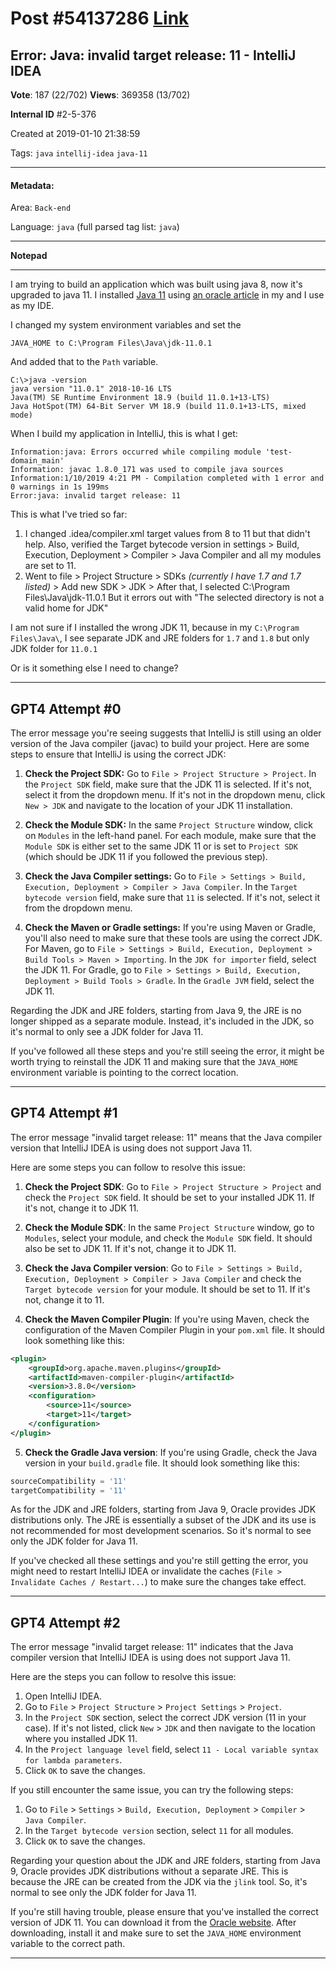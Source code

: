 
# Post \#54137286 [Link](https://stackoverflow.com/questions/54137286/)

## Error: Java: invalid target release: 11 - IntelliJ IDEA

**Vote**: 187 (22/702) **Views**: 369358 (13/702) 

**Internal ID** \#2-5-376

Created at 2019-01-10 21:38:59

Tags: `java` `intellij-idea` `java-11`

----------

#### Metadata:

Area: `Back-end`

Language: `java` (full parsed tag list: `java`)

----------

**Notepad**


----------

I am trying to build an application which was built using java 8, now it's upgraded to java 11. I installed [Java 11](https://www.oracle.com/technetwork/java/javase/downloads/index.html) using [an oracle article](https://docs.oracle.com/en/java/javase/11/install/installation-jdk-microsoft-windows-platforms.html#GUID-A7E27B90-A28D-4237-9383-A58B416071CA) in my  and I use  as my IDE.

I changed my system environment variables and set the 

```
JAVA_HOME to C:\Program Files\Java\jdk-11.0.1
```


And added that to the `Path` variable.

```
C:\>java -version
java version "11.0.1" 2018-10-16 LTS
Java(TM) SE Runtime Environment 18.9 (build 11.0.1+13-LTS)
Java HotSpot(TM) 64-Bit Server VM 18.9 (build 11.0.1+13-LTS, mixed mode)
```


When I build my application in IntelliJ, this is what I get:

```
Information:java: Errors occurred while compiling module 'test-domain_main'
Information: javac 1.8.0_171 was used to compile java sources
Information:1/10/2019 4:21 PM - Compilation completed with 1 error and 0 warnings in 1s 199ms
Error:java: invalid target release: 11
```


This is what I've tried so far:


1. I changed .idea/compiler.xml target values from 8 to 11 but that didn't help. Also, verified the Target bytecode version in settings > Build, Execution, Deployment > Compiler > Java Compiler and all my modules are set to 11.
2. Went to file > Project Structure > SDKs *(currently I have 1.7 and 1.7 listed)* > Add new SDK > JDK > After that, I selected C:\Program Files\Java\jdk-11.0.1 But it errors out with "The selected directory is not a valid home for JDK"



I am not sure if I installed the wrong JDK 11, because in my `C:\Program Files\Java\`, I see separate JDK and JRE folders for `1.7` and `1.8` but only JDK folder for `11.0.1`

Or is it something else I need to change? 


----------
        
## GPT4 Attempt \#0

The error message you're seeing suggests that IntelliJ is still using an older version of the Java compiler (javac) to build your project. Here are some steps to ensure that IntelliJ is using the correct JDK:

1. **Check the Project SDK:** Go to `File > Project Structure > Project`. In the `Project SDK` field, make sure that the JDK 11 is selected. If it's not, select it from the dropdown menu. If it's not in the dropdown menu, click `New > JDK` and navigate to the location of your JDK 11 installation.

2. **Check the Module SDK:** In the same `Project Structure` window, click on `Modules` in the left-hand panel. For each module, make sure that the `Module SDK` is either set to the same JDK 11 or is set to `Project SDK` (which should be JDK 11 if you followed the previous step).

3. **Check the Java Compiler settings:** Go to `File > Settings > Build, Execution, Deployment > Compiler > Java Compiler`. In the `Target bytecode version` field, make sure that `11` is selected. If it's not, select it from the dropdown menu.

4. **Check the Maven or Gradle settings:** If you're using Maven or Gradle, you'll also need to make sure that these tools are using the correct JDK. For Maven, go to `File > Settings > Build, Execution, Deployment > Build Tools > Maven > Importing`. In the `JDK for importer` field, select the JDK 11. For Gradle, go to `File > Settings > Build, Execution, Deployment > Build Tools > Gradle`. In the `Gradle JVM` field, select the JDK 11.

Regarding the JDK and JRE folders, starting from Java 9, the JRE is no longer shipped as a separate module. Instead, it's included in the JDK, so it's normal to only see a JDK folder for Java 11.

If you've followed all these steps and you're still seeing the error, it might be worth trying to reinstall the JDK 11 and making sure that the `JAVA_HOME` environment variable is pointing to the correct location.

--------

## GPT4 Attempt \#1

The error message "invalid target release: 11" means that the Java compiler version that IntelliJ IDEA is using does not support Java 11. 

Here are some steps you can follow to resolve this issue:

1. **Check the Project SDK**: Go to `File > Project Structure > Project` and check the `Project SDK` field. It should be set to your installed JDK 11. If it's not, change it to JDK 11.

2. **Check the Module SDK**: In the same `Project Structure` window, go to `Modules`, select your module, and check the `Module SDK` field. It should also be set to JDK 11. If it's not, change it to JDK 11.

3. **Check the Java Compiler version**: Go to `File > Settings > Build, Execution, Deployment > Compiler > Java Compiler` and check the `Target bytecode version` for your module. It should be set to 11. If it's not, change it to 11.

4. **Check the Maven Compiler Plugin**: If you're using Maven, check the configuration of the Maven Compiler Plugin in your `pom.xml` file. It should look something like this:

```xml
<plugin>
    <groupId>org.apache.maven.plugins</groupId>
    <artifactId>maven-compiler-plugin</artifactId>
    <version>3.8.0</version>
    <configuration>
        <source>11</source>
        <target>11</target>
    </configuration>
</plugin>
```

5. **Check the Gradle Java version**: If you're using Gradle, check the Java version in your `build.gradle` file. It should look something like this:

```groovy
sourceCompatibility = '11'
targetCompatibility = '11'
```

As for the JDK and JRE folders, starting from Java 9, Oracle provides JDK distributions only. The JRE is essentially a subset of the JDK and its use is not recommended for most development scenarios. So it's normal to see only the JDK folder for Java 11.

If you've checked all these settings and you're still getting the error, you might need to restart IntelliJ IDEA or invalidate the caches (`File > Invalidate Caches / Restart...`) to make sure the changes take effect.

--------

## GPT4 Attempt \#2

The error message "invalid target release: 11" indicates that the Java compiler version that IntelliJ IDEA is using does not support Java 11. 

Here are the steps you can follow to resolve this issue:

1. Open IntelliJ IDEA.
2. Go to `File` > `Project Structure` > `Project Settings` > `Project`.
3. In the `Project SDK` section, select the correct JDK version (11 in your case). If it's not listed, click `New` > `JDK` and then navigate to the location where you installed JDK 11.
4. In the `Project language level` field, select `11 - Local variable syntax for lambda parameters`.
5. Click `OK` to save the changes.

If you still encounter the same issue, you can try the following steps:

1. Go to `File` > `Settings` > `Build, Execution, Deployment` > `Compiler` > `Java Compiler`.
2. In the `Target bytecode version` section, select `11` for all modules.
3. Click `OK` to save the changes.

Regarding your question about the JDK and JRE folders, starting from Java 9, Oracle provides JDK distributions without a separate JRE. This is because the JRE can be created from the JDK via the `jlink` tool. So, it's normal to see only the JDK folder for Java 11.

If you're still having trouble, please ensure that you've installed the correct version of JDK 11. You can download it from the [Oracle website](https://www.oracle.com/java/technologies/javase-jdk11-downloads.html). After downloading, install it and make sure to set the `JAVA_HOME` environment variable to the correct path.

--------
